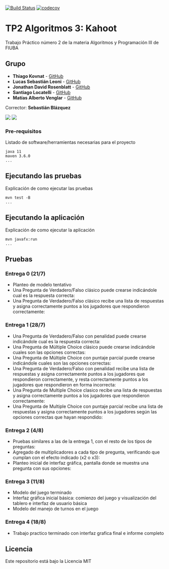 [![Build Status](https://travis-ci.org/thiagokovnat/Kahoot-TP2.svg?branch=master)](https://travis-ci.org/thiagokovnat/Kahoot-TP2.svg?branch=master)
[![codecov](https://codecov.io/gh/thiagokovnat/Kahoot-TP2/branch/master/graph/badge.svg)](https://codecov.io/gh/thiagokovnat/Kahoot-TP2)
<br />

# TP2 Algoritmos 3: Kahoot

Trabajo Práctico número 2 de la materia Algoritmos y Programación III de FIUBA

## Grupo 

* **Thiago Kovnat** - [GitHub](https://github.com/thiagokovnat)
* **Lucas Sebastián Leoni** - [GitHub](https://github.com/lucassleoni)
* **Jonathan David Rosenblatt** - [GitHub](https://github.com/jonathan-r0)
* **Santiago Locatelli** - [GitHub](https://github.com/santiagolocatelli)
* **Matías Alberto Venglar** - [GitHub](https://github.com/matias-av)

Corrector: **Sebastián Blázquez**

<img src="https://github.com/thiagokovnat/Kahoot-TP2/blob/master/screenshots/mainScreen.png?raw=true">


<img src="https://github.com/thiagokovnat/Kahoot-TP2/blob/master/screenshots/pregunta.png?raw=true">


### Pre-requisitos

Listado de software/herramientas necesarias para el proyecto

```
java 11
maven 3.6.0
...
```

## Ejecutando las pruebas

Explicación de como ejecutar las pruebas

```
mvn test -B
...
```

## Ejecutando la aplicación

Explicación de como ejecutar la aplicación

```
mvn javafx:run
...
```

## Pruebas

### Entrega 0 (21/7)

- Planteo de modelo tentativo
- Una Pregunta de Verdadero/Falso clásico puede crearse indicándole cual es la respuesta correcta: 
- Una Pregunta de Verdadero/Falso clásico recibe una lista de respuestas y asigna correctamente puntos a los jugadores que respondieron correctamente:

### Entrega 1 (28/7)

- Una Pregunta de Verdadero/Falso con penalidad puede crearse indicándole cual es la respuesta correcta:
- Una Pregunta de Múltiple Choice clásico puede crearse indicándole cuales son las opciones correctas:
- Una Pregunta de Múltiple Choice con puntaje parcial puede crearse indicándole cuales son las opciones correctas:
- Una Pregunta de Verdadero/Falso con penalidad recibe una lista de respuestas y asigna correctamente puntos a los jugadores que respondieron correctamente, y resta correctamente puntos a los jugadores que respondieron en forma incorrecta:
- Una Pregunta de Multiple Choice clasico recibe una lista de respuestas y asigna correctamente puntos a los jugadores que respondieron correctamente:
- Una Pregunta de Multiple Choice con puntaje parcial recibe una lista de respuestas y asigna correctamente puntos a los jugadores según las opciones correctas que hayan respondido:

### Entrega 2 (4/8)

- Pruebas similares a las de la entrega 1, con el resto de los tipos de preguntas:
- Agregado de multiplicadores a cada tipo de pregunta, verificando que cumplan con el efecto indicado (x2 o x3):
- Planteo inicial de interfaz gráfica, pantalla donde se muestra una pregunta con sus opciones:

### Entrega 3 (11/8)

- Modelo del juego terminado
- Interfaz gráfica inicial básica: comienzo del juego y visualización del tablero e interfaz de usuario básica
- Modelo del manejo de turnos en el juego

### Entrega 4 (18/8)

- Trabajo practico terminado con interfaz grafica final e informe completo

## Licencia

Este repositorio está bajo la Licencia MIT
